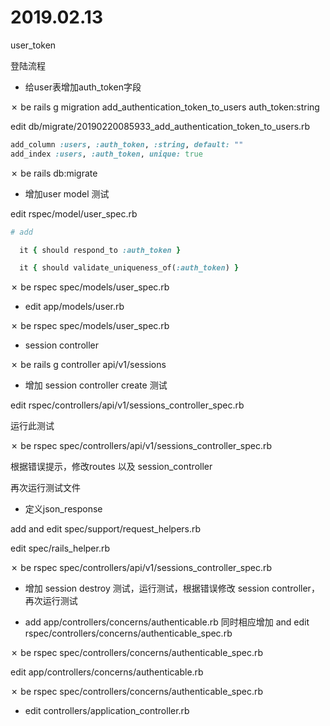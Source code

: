 # 2019.02.13

user_token

登陆流程



* 给user表增加auth_token字段

✗ be rails g migration add_authentication_token_to_users auth_token:string

edit db/migrate/20190220085933_add_authentication_token_to_users.rb

```ruby
add_column :users, :auth_token, :string, default: ""
add_index :users, :auth_token, unique: true

```

✗ be rails db:migrate


* 增加user model 测试

edit rspec/model/user_spec.rb


```ruby
# add

  it { should respond_to :auth_token }

  it { should validate_uniqueness_of(:auth_token) }

```

✗ be rspec spec/models/user_spec.rb 

* edit app/models/user.rb

✗ be rspec spec/models/user_spec.rb   


* session controller

✗ be rails g controller api/v1/sessions

* 增加 session controller create 测试

edit rspec/controllers/api/v1/sessions_controller_spec.rb

运行此测试

✗ be rspec spec/controllers/api/v1/sessions_controller_spec.rb

根据错误提示，修改routes 以及 session_controller

再次运行测试文件


* 定义json_response

add and edit spec/support/request_helpers.rb

edit spec/rails_helper.rb

✗ be rspec spec/controllers/api/v1/sessions_controller_spec.rb


* 增加 session destroy 测试，运行测试，根据错误修改 session controller，再次运行测试



* add app/controllers/concerns/authenticable.rb
同时相应增加 and edit  rspec/controllers/concerns/authenticable_spec.rb

✗ be rspec spec/controllers/concerns/authenticable_spec.rb

edit app/controllers/concerns/authenticable.rb

✗ be rspec spec/controllers/concerns/authenticable_spec.rb

* edit controllers/application_controller.rb

